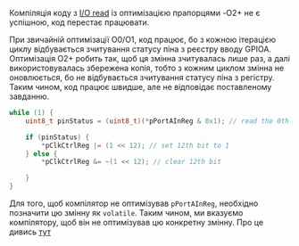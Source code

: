 Компіляція коду з [I/O read](../../Section%2022.%20Pin-read/142.%20IO%20pin%20read%20exercise%20implementation/summary.md) із оптимізацією прапорцями -O2+ не є успішною, код перестає працювати.  

При звичайній оптимізації O0/O1, код працює, бо з кожною ітерацією циклу відбувається зчитування статусу піна з реєстру вводу GPIOA.  
Оптимізація O2+ робить так, щоб ця змінна зчитувалась лише раз, а далі використовувалась збережена копія, тобто з кожним циклом змінна не оновлюється, бо не відбувається зчитування статусу піна з регістру. Таким чином, код працює швидше, але не відповідає поставленому завданню.

```c
while (1) {
    uint8_t pinStatus = (uint8_t)(*pPortAInReg & 0x1); // read the 0th bit

    if (pinStatus) {
        *pClkCtrlReg |= (1 << 12); // set 12th bit to 1
    } else {
        *pClkCtrlReg &= ~(1 << 12); // clear 12th bit

    }
}
```

Для того, щоб компілятор не оптимізував `pPortAInReg`, необхідно позначити цю змінну як `volatile`. Таким чином, ми вказуємо компілятору, щоб він не оптимізував цю конкретну змінну. Про це дивись [тут](../../Section%2024.%20'volatile'%20type%20qualifier/)
